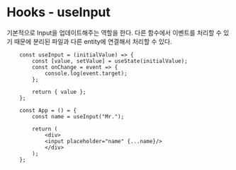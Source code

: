 # Hooks - useInput

<p>기본적으로 Input을 업데이트해주는 역할을 한다. 다른 함수에서 이벤트를 처리할 수 있기 때문에 분리된 파일과 다른 entity에 연결해서 처리할 수 있다.</p>

```JSX
    const useInput = (initialValue) => {
        const [value, setValue] = useState(initialValue);
        const onChange = event => {
            console.log(event.target);
        };

        return { value };
    };

    const App = () = {
        const name = useInput("Mr.");

        return (
            <div>
            <input placeholder="name" {...name}/>
            </div>
        );
    };
```